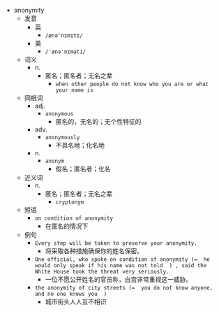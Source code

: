 - anonymity
  - 发音
    - 英
      - `/ænə'nɪmɪtɪ/`
    - 美
      - `/'ænə'nɪməti/`
  - 词义
    - n.
      - 匿名；匿名者；无名之辈
        - `when other people do not know who you are or what your name is`
  - 同根词
    - adj.
      - `anonymous`
        - 匿名的，无名的；无个性特征的
    - adv.
      - `anonymously`
        - 不具名地；化名地
    - n.
      - `anonym`
        - 假名；匿名者；化名
  - 近义词
    - n.
      - 匿名；匿名者；无名之辈
        - `cryptonym`
  - 短语
    - `on condition of anonymity`
      - 在匿名的情况下 
  - 例句
    - `Every step will be taken to preserve your anonymity.`
      - 将采取各种措施确保你的姓名保密。
    - `One official, who spoke on condition of anonymity (=  he would only speak if his name was not told  ) , said the White House took the threat very seriously.`
      - 一位不愿公开姓名的官员称，白宫非常重视这一威胁。
    - `the anonymity of city streets (=  you do not know anyone, and no one knows you  )`
      - 城市街头人人互不相识

